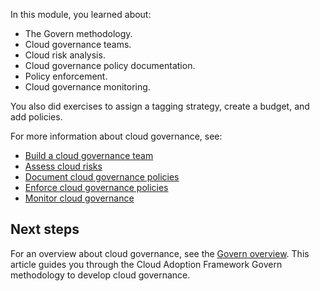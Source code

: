 In this module, you learned about:

- The Govern methodology.
- Cloud governance teams.
- Cloud risk analysis.
- Cloud governance policy documentation.
- Policy enforcement.
- Cloud governance monitoring.

You also did exercises to assign a tagging strategy, create a budget, and add policies.

For more information about cloud governance, see:

- [Build a cloud governance team](/azure/cloud-adoption-framework/govern/build-cloud-governance-team)
- [Assess cloud risks](/azure/cloud-adoption-framework/govern/assess-cloud-risks)
- [Document cloud governance policies](/azure/cloud-adoption-framework/govern/document-cloud-governance-policies)
- [Enforce cloud governance policies](/azure/cloud-adoption-framework/govern/enforce-cloud-governance-policies)
- [Monitor cloud governance](/azure/cloud-adoption-framework/govern/monitor-cloud-governance)

## Next steps

For an overview about cloud governance, see the [Govern overview](/azure/cloud-adoption-framework/govern). This article guides you through the Cloud Adoption Framework Govern methodology to develop cloud governance.
